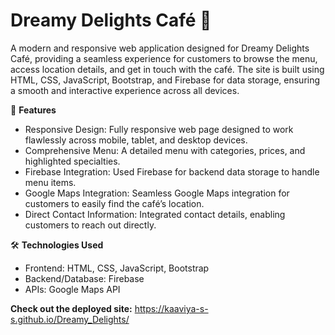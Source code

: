 # Dreamy Delights Café 🌟  
A modern and responsive web application designed for Dreamy Delights Café, providing a seamless experience for customers to browse the menu, access location details, and get in touch with the café. The site is built using HTML, CSS, JavaScript, Bootstrap, and Firebase for data storage, ensuring a smooth and interactive experience across all devices.  

🚀 **Features**
* Responsive Design: Fully responsive web page designed to work flawlessly across mobile, tablet, and desktop devices.
* Comprehensive Menu: A detailed menu with categories, prices, and highlighted specialties.
* Firebase Integration: Used Firebase for backend data storage to handle menu items.
* Google Maps Integration: Seamless Google Maps integration for customers to easily find the café’s location.
* Direct Contact Information: Integrated contact details, enabling customers to reach out directly.

🛠️ **Technologies Used**  
* Frontend: HTML, CSS, JavaScript, Bootstrap
* Backend/Database: Firebase
* APIs: Google Maps API

**Check out the deployed site:** https://kaaviya-s-s.github.io/Dreamy_Delights/

